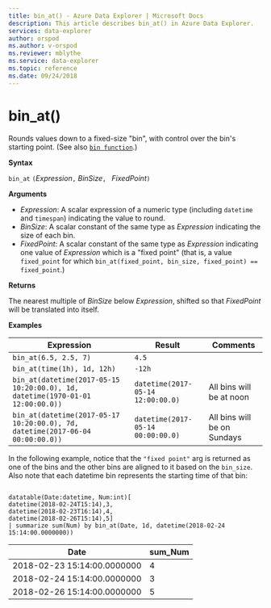 ```yaml
---
title: bin_at() - Azure Data Explorer | Microsoft Docs
description: This article describes bin_at() in Azure Data Explorer.
services: data-explorer
author: orspod
ms.author: v-orspod
ms.reviewer: mblythe
ms.service: data-explorer
ms.topic: reference
ms.date: 09/24/2018
---
```

# bin_at()

Rounds values down to a fixed-size "bin", with control over the bin's starting point.
(See also [`bin function`](./binfunction.md).)

**Syntax**

`bin_at` `(`*Expression*`,` *BinSize*`, ` *FixedPoint*`)`

**Arguments**

* *Expression*: A scalar expression of a numeric type (including `datetime` and `timespan`)
  indicating the value to round.
* *BinSize*: A scalar constant of the same type as *Expression* indicating
  the size of each bin. 
* *FixedPoint*: A scalar constant of the same type as *Expression* indicating
  one value of *Expression* which is a "fixed point" (that is, a value `fixed_point`
  for which `bin_at(fixed_point, bin_size, fixed_point) == fixed_point`.)

**Returns**

The nearest multiple of *BinSize* below *Expression*, shifted so that *FixedPoint*
will be translated into itself.

**Examples**

|Expression                                                                    |Result                           |Comments                   |
|------------------------------------------------------------------------------|---------------------------------|---------------------------|
|`bin_at(6.5, 2.5, 7)`                                                         |`4.5`                            ||
|`bin_at(time(1h), 1d, 12h)`                                                   |`-12h`                           ||
|`bin_at(datetime(2017-05-15 10:20:00.0), 1d, datetime(1970-01-01 12:00:00.0))`|`datetime(2017-05-14 12:00:00.0)`|All bins will be at noon   |
|`bin_at(datetime(2017-05-17 10:20:00.0), 7d, datetime(2017-06-04 00:00:00.0))`|`datetime(2017-05-14 00:00:00.0)`|All bins will be on Sundays|


In the following example, notice that the `"fixed point"` arg is returned as one of the bins and the other bins are aligned to it based on the `bin_size`. Also note that each datetime bin represents the starting time of that bin:

```kusto

datatable(Date:datetime, Num:int)[
datetime(2018-02-24T15:14),3,
datetime(2018-02-23T16:14),4,
datetime(2018-02-26T15:14),5]
| summarize sum(Num) by bin_at(Date, 1d, datetime(2018-02-24 15:14:00.0000000)) 
```

|Date|sum_Num|
|---|---|
|2018-02-23 15:14:00.0000000|4|
|2018-02-24 15:14:00.0000000|3|
|2018-02-26 15:14:00.0000000|5|
